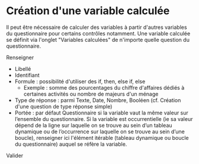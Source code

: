 # Création d'une variable calculée

Il peut être nécessaire de calculer des variables à partir d'autres variables du questionnaire pour certains contrôles notamment.
Une variable calculée se définit via l'onglet "Variables calculées" de n'importe quelle question du questionnaire.

Renseigner

- Libellé
- Identifiant
- Formule : possibilité d'utiliser des if, then, else if, else
  - Exemple : somme des pourcentages du chiffre d'affaires dédiés à certaines activités ou nombre de majeurs d'un ménage
- Type de réponse : parmi Texte, Date, Nombre, Booléen (cf. Création d'une question de type réponse simple)
- Portée : par défaut Questionnaire si la variable vaut la même valeur sur l’ensemble du questionnaire. Si la variable est occurrentielle (ie sa valeur dépend de la ligne sur laquelle on se trouve au sein d’un tableau dynamique ou de l’occurrence sur laquelle on se trouve au sein d’une boucle), renseigner ici l'élément itérable (tableau dynamique ou boucle du questionnaire) auquel se réfère la variable.

Valider
